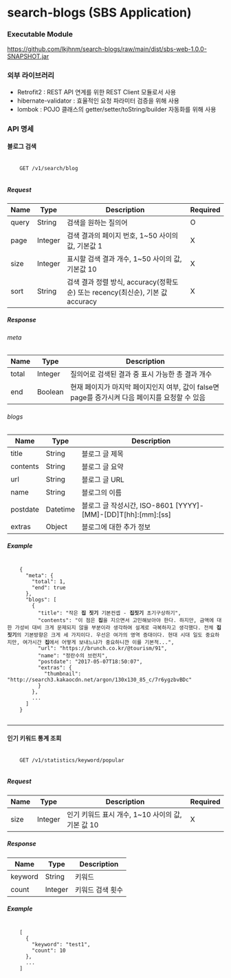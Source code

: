 # search-blogs (SBS Application)

### Executable Module
https://github.com/lkjhnm/search-blogs/raw/main/dist/sbs-web-1.0.0-SNAPSHOT.jar

### 외부 라이브러리
- Retrofit2 : REST API 연계를 위한 REST Client 모듈로서 사용
- hibernate-validator : 효율적인 요청 파라미터 검증을 위해 사용
- lombok : POJO 클래스의 getter/setter/toString/builder 자동화를 위해 사용

### API 명세

#### 블로그 검색

<pre>
    <code>
    GET /v1/search/blog
    </code>
</pre>

##### Request
|Name|Type|Description|Required|
|------|---|---|---|
|query|String|검색을 원하는 질의어|O|
|page|Integer|검색 결과의 페이지 번호, 1~50 사이의 값, 기본값 1|X|
|size|Integer|표시할 검색 결과 개수, 1~50 사이의 값, 기본값 10|X|
|sort|String|검색 결과 정렬 방식, accuracy(정확도순) 또는 recency(최신순), 기본 값 accuracy|X

##### Response

###### meta
|Name|Type|Description|
|------|---|---|
|total|Integer|질의어로 검색된 결과 중 표시 가능한 총 결과 개수|
|end|Boolean|현재 페이지가 마지막 페이지인지 여부, 값이 false면 page를 증가시켜 다음 페이지를 요청할 수 있음|

###### blogs
|Name|Type|Description|
|------|---|---|
|title|String|블로그 글 제목|
|contents|String|블로그 글 요약|
|url|String|블로그 글 URL|
|name|String|블로그의 이름|
|postdate|Datetime|블로그 글 작성시간,  ISO-8601 [YYYY]-[MM]-[DD]T[hh]:[mm]:[ss]|
|extras|Object|블로그에 대한 추가 정보|

##### Example
<pre>
    <code>
    {
      "meta": {
        "total": 1,
        "end": true
      },
      "blogs": [
        {
          "title": "작은 <b>집</b> <b>짓기</b> 기본컨셉 - <b>집</b><b>짓기</b> 초기구상하기",
          "contents": "이 점은 <b>집</b>을 지으면서 고민해보아야 한다. 하지만, 금액에 대한 가성비 대비 크게 문제되지 않을 부분이라 생각하여 설계로 극복하자고 생각했다. 전체 <b>집</b><b>짓기</b>의 기본방향은 크게 세 가지이다. 우선은 여가의 영역 증대이다. 현대 시대 일도 중요하지만, 여가시간 <b>집</b>에서 어떻게 보내느냐가 중요하니깐 이를 기본적...",
          "url": "https://brunch.co.kr/@tourism/91",
          "name": "정란수의 브런치",
          "postdate": "2017-05-07T18:50:07",
          "extras": {
            "thumbnail": "http://search3.kakaocdn.net/argon/130x130_85_c/7r6ygzbvBDc"
          }
        },
        ...
      ]
    }
    </code>
</pre>

---

#### 인기 키워드 통계 조회
<pre>
    <code>
    GET /v1/statistics/keyword/popular
    </code>
</pre>

##### Request
|Name|Type|Description|Required|
|------|---|---|---|
|size|Integer|인기 키워드 표시 개수, 1~10 사이의 값, 기본 값 10|X|

##### Response
|Name|Type|Description|
|------|---|---|
|keyword|String|키워드|
|count|Integer|키워드 검색 횟수|

##### Example
<pre>
    <code>
    [
      {
        "keyword": "test1",
        "count": 10
      },
      ...
    ]
    </code>
</pre>